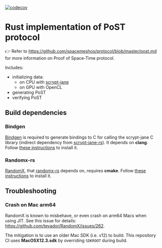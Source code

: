 [![codecov](https://codecov.io/gh/spacemeshos/post-rs/branch/main/graph/badge.svg?token=iwM4ELLV7a)](https://codecov.io/gh/spacemeshos/post-rs)

# Rust implementation of PoST protocol

👉 Refer to https://github.com/spacemeshos/protocol/blob/master/post.md for more information on Proof of Space-Time protocol.

Includes:
- initializing data:
  * on CPU with [scrypt-jane](https://github.com/floodyberry/scrypt-jane)
  * on GPU with OpenCL
- generating PoST
- verifying PoST

## Build dependencies
### Bindgen
[Bindgen](https://rust-lang.github.io/rust-bindgen/introduction.html) is required to generate bindings to C for calling the scrypt-jane C library (indirect dependency from [scrypt-jane-rs](https://github.com/spacemeshos/scrypt-jane-rs)). It depends on **clang**. Follow [these instructions](https://rust-lang.github.io/rust-bindgen/requirements.html#installing-clang) to install it.

### Randomx-rs
[RandomX](https://github.com/tevador/randomx), that [randomx-rs](https://github.com/spacemeshos/randomx-rs) depends on, requires **cmake**. Follow [these instructions](https://github.com/spacemeshos/randomx-rs#build-dependencies) to install it.

## Troubleshooting
### Crash on Mac arm64
RandomX is known to misbehave, or even crash on arm64 Macs when using JIT. See this issue for details: https://github.com/tevador/RandomX/issues/262.

The mitigation is to use an older Mac SDK (i.e. v12) to build. This repository CI uses **MacOSX12.3.sdk** by overriding `SDKROOT` during build.
